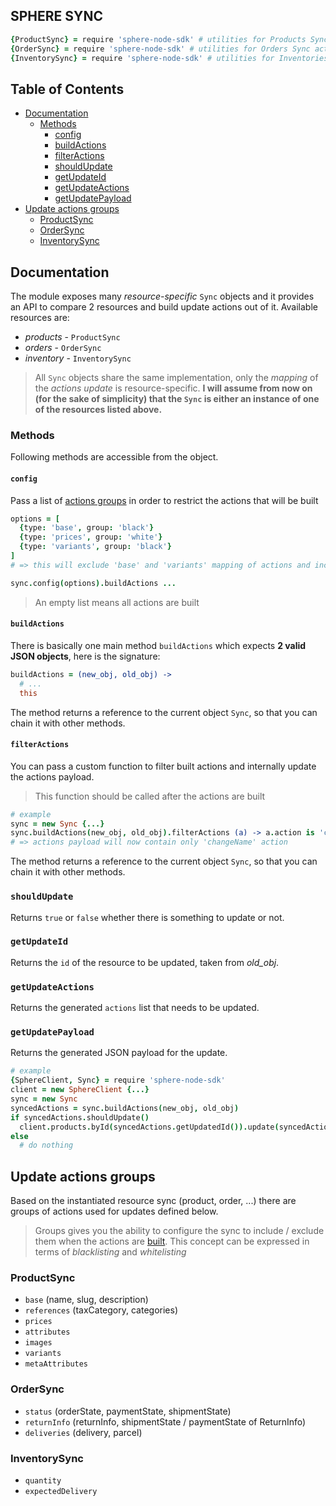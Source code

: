 SPHERE SYNC
---

```coffeescript
{ProductSync} = require 'sphere-node-sdk' # utilities for Products Sync actions
{OrderSync} = require 'sphere-node-sdk' # utilities for Orders Sync actions
{InventorySync} = require 'sphere-node-sdk' # utilities for Inventories Sync actions
```

## Table of Contents
* [Documentation](#documentation)
  * [Methods](#methods)
    * [config](#config)
    * [buildActions](#buildactions)
    * [filterActions](#filteractions)
    * [shouldUpdate](#shouldupdate)
    * [getUpdateId](#getupdateid)
    * [getUpdateActions](#getupdateactions)
    * [getUpdatePayload](#getupdatepayload)
* [Update actions groups](#update-actions-groups)
  * [ProductSync](#productsync)
  * [OrderSync](#ordersync)
  * [InventorySync](#inventorysync)

## Documentation
The module exposes many _resource-specific_ `Sync` objects and it provides an API to compare 2 resources and build update actions out of it. Available resources are:

- *products* - `ProductSync`
- *orders* - `OrderSync`
- *inventory* - `InventorySync`

> All `Sync` objects share the same implementation, only the _mapping_ of the *actions update* is resource-specific. **I will assume from now on (for the sake of simplicity) that the `Sync` is either an instance of one of the resources listed above.**


### Methods

Following methods are accessible from the object.

#### `config`
Pass a list of [actions groups](#update-actions-groups) in order to restrict the actions that will be built

```coffeescript
options = [
  {type: 'base', group: 'black'}
  {type: 'prices', group: 'white'}
  {type: 'variants', group: 'black'}
]
# => this will exclude 'base' and 'variants' mapping of actions and include the rest (white group is actually implicit if not given)

sync.config(options).buildActions ...
```

> An empty list means all actions are built

#### `buildActions`
There is basically one main method `buildActions` which expects **2 valid JSON objects**, here is the signature:

```coffeescript
buildActions = (new_obj, old_obj) ->
  # ...
  this
```
The method returns a reference to the current object `Sync`, so that you can chain it with other methods.

#### `filterActions`
You can pass a custom function to filter built actions and internally update the actions payload.
> This function should be called after the actions are built

```coffeescript
# example
sync = new Sync {...}
sync.buildActions(new_obj, old_obj).filterActions (a) -> a.action is 'changeName'
# => actions payload will now contain only 'changeName' action
```
The method returns a reference to the current object `Sync`, so that you can chain it with other methods.

### `shouldUpdate`
Returns `true` or `false` whether there is something to update or not.

### `getUpdateId`
Returns the `id` of the resource to be updated, taken from *old_obj*.

### `getUpdateActions`
Returns the generated `actions` list that needs to be updated.

### `getUpdatePayload`
Returns the generated JSON payload for the update.

```coffeescript
# example
{SphereClient, Sync} = require 'sphere-node-sdk'
client = new SphereClient {...}
sync = new Sync
syncedActions = sync.buildActions(new_obj, old_obj)
if syncedActions.shouldUpdate()
  client.products.byId(syncedActions.getUpdatedId()).update(syncedActions.getUpdatePayload())
else
  # do nothing
```

## Update actions groups
Based on the instantiated resource sync (product, order, ...) there are groups of actions used for updates defined below.

> Groups gives you the ability to configure the sync to include / exclude them when the actions are [built](#buildactions). This concept can be expressed in terms of _blacklisting_ and _whitelisting_


### ProductSync

- `base` (name, slug, description)
- `references` (taxCategory, categories)
- `prices`
- `attributes`
- `images`
- `variants`
- `metaAttributes`

### OrderSync

- `status` (orderState, paymentState, shipmentState)
- `returnInfo` (returnInfo, shipmentState / paymentState of ReturnInfo)
- `deliveries` (delivery, parcel)

### InventorySync

- `quantity`
- `expectedDelivery`
